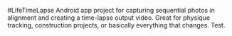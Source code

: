#LifeTimeLapse
Android app project for capturing sequential photos in alignment and creating a time-lapse output video. Great for physique tracking, construction projects, or basically everything that changes. Test.
